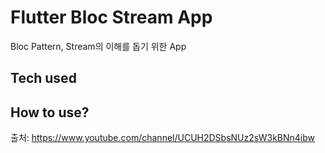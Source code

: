 # Flutter Bloc Stream App

Bloc Pattern, Stream의 이해를 돕기 위한 App

## Tech used

## How to use?



출처: https://www.youtube.com/channel/UCUH2DSbsNUz2sW3kBNn4ibw
